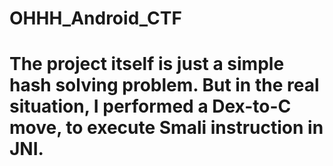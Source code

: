 # OHHH_Android_CTF
 
# The project itself is just a simple hash solving problem. But in the real situation, I performed a Dex-to-C move, to execute Smali instruction in JNI.
